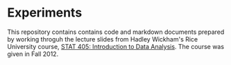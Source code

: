 # Experiments
This repository contains contains code and markdown documents prepared by working throguh the lecture slides from Hadley Wickham's Rice University course, [STAT 405: Introduction to Data Analysis](http://stat405.had.co.nz/). The course was given in Fall 2012.


